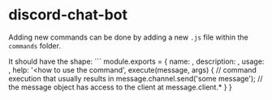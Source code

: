 # discord-chat-bot

Adding new commands can be done by adding a new `.js` file within the `commands` folder.

It should have the shape: ```
module.exports = {
    name: <unique string>,
    description: <description>,
    usage: <usage example>,
    help: '<how to use the command',
    execute(message, args) {
        // command execution that usually results in message.channel.send('some message');
        // the message object has access to the client at message.client.*
       }
}

```
